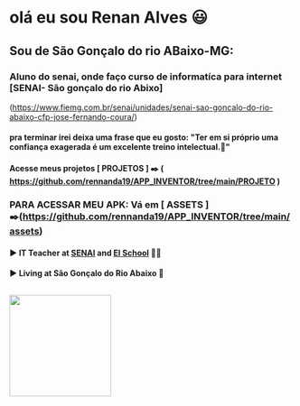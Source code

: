 # olá eu sou Renan Alves :smiley:
## Sou de São Gonçalo do rio ABaixo-MG:

### Aluno do senai, onde faço curso de informatíca  para internet [SENAI- São gonçalo do rio Abixo]
(https://www.fiemg.com.br/senai/unidades/senai-sao-goncalo-do-rio-abaixo-cfp-jose-fernando-coura/)


#### pra terminar irei deixa uma frase que eu gosto: "Ter em si próprio uma confiança exagerada é um excelente treino intelectual.:thought_balloon:"


#### Acesse meus projetos [ PROJETOS ] :black_nib: ( https://github.com/rennanda19/APP_INVENTOR/tree/main/PROJETO )

### PARA ACESSAR MEU APK: Vá em [ ASSETS ] :black_nib:(https://github.com/rennanda19/APP_INVENTOR/tree/main/assets)

#### :arrow_forward:  IT Teacher at [SENAI](https://www.fiemg.com.br/senai/unidades/senai-sao-goncalo-do-rio-abaixo-cfp-jose-fernando-coura/) and [EI School](https://www.google.com/search?q=escola+integral+maria+de+lourdes+duarte+moreira+dos+santos+s%C3%A3o+gon%C3%A7alo+do+rio+abaixo&rlz=1C1GCEU_pt-BRBR1053BR1053&oq=escola+integral+maria+de+lourdes+duarte+moreira+dos+santos+s&gs_lcrp=EgZjaHJvbWUqBwgBECEYoAEyBggAEEUYOTIHCAEQIRigATIHCAIQIRigATIHCAMQIRigAdIBCTEzODU1ajBqNKgCALACAA&sourceid=chrome&ie=UTF-8#:~:text=See%20outside-,Escola%20Integral,-Directions) :man_teacher: 

#### :arrow_forward: Living at **São Gonçalo do Rio Abaixo** :city_sunrise:

##





  <a href="git@github.com:rennanda19/RENAN.git" target="_blank">
  <img height="180em" src="https://github-readme-stats.vercel.app/api?username=rennanda19&show_icons=true&theme=transparent&include_all_commits=true&count_private=true"/>
  </a>
</div>
